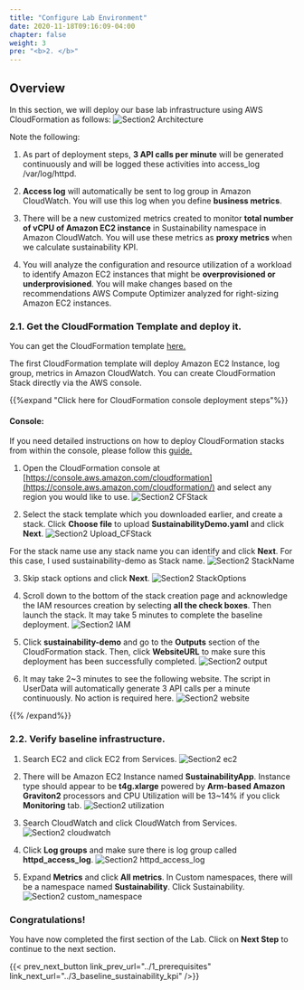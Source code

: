 ```yaml
---
title: "Configure Lab Environment"
date: 2020-11-18T09:16:09-04:00
chapter: false
weight: 3
pre: "<b>2. </b>"
---
```


## Overview

In this section, we will deploy our base lab infrastructure using AWS CloudFormation as follows: 
![Section2 Architecture](/Sustainability/200_optimize_ec2_using_cloudwatch_compute_optimizer/Images/section2/lab_architecture.png)

Note the following:

1. As part of deployment steps, **3 API calls per minute** will be generated continuously and will be logged these activities into access_log /var/log/httpd.

2. **Access log** will automatically be sent to log group in Amazon CloudWatch. You will use this log when you define **business metrics**. 

3. There will be a new customized metrics created to monitor **total number of vCPU of Amazon EC2 instance** in Sustainability namespace in Amazon CloudWatch. You will use these metrics as **proxy metrics** when we calculate sustainability KPI.

4. You will analyze the configuration and resource utilization of a workload to identify Amazon EC2 instances that might be **overprovisioned or underprovisioned**. You will make changes based on the recommendations AWS Compute Optimizer analyzed for right-sizing Amazon EC2 instances.


### 2.1. Get the CloudFormation Template and deploy it.

You can get the CloudFormation template [here.](/Sustainability/200_optimize_ec2_using_cloudwatch_compute_optimizer/Code/SustainabilityDemo.yaml "Section2 CFTemplate")

The first CloudFormation template will deploy Amazon EC2 Instance, log group, metrics in Amazon CloudWatch. You can create CloudFormation Stack directly via the AWS console.

{{%expand "Click here for CloudFormation console deployment steps"%}}
#### Console:

If you need detailed instructions on how to deploy CloudFormation stacks from within the console, please follow this [guide.](https://docs.aws.amazon.com/AWSCloudFormation/latest/UserGuide/cfn-console-create-stack.html)

1. Open the CloudFormation console at [https://console.aws.amazon.com/cloudformation](https://console.aws.amazon.com/cloudformation/) and select any region you would like to use. 
![Section2 CFStack](/Sustainability/200_optimize_ec2_using_cloudwatch_compute_optimizer/Images/section2/CFStack.png)

2. Select the stack template which you downloaded earlier, and create a stack. Click **Choose file** to upload **SustainabilityDemo.yaml** and click **Next**.
![Section2 Upload_CFStack](/Sustainability/200_optimize_ec2_using_cloudwatch_compute_optimizer/Images/section2/upload_CFStack.png)

For the stack name use any stack name you can identify and click **Next**. For this case, I used sustainability-demo as Stack name.
![Section2 StackName](/Sustainability/200_optimize_ec2_using_cloudwatch_compute_optimizer/Images/section2/stackName.png)

3. Skip stack options and click **Next**.
![Section2 StackOptions](/Sustainability/200_optimize_ec2_using_cloudwatch_compute_optimizer/Images/section2/stackOptions.png)

4. Scroll down to the bottom of the stack creation page and acknowledge the IAM resources creation by selecting **all the check boxes**. Then launch the stack. It may take 5 minutes to complete the baseline deployment.
![Section2 IAM](/Sustainability/200_optimize_ec2_using_cloudwatch_compute_optimizer/Images/section2/IAM.png)

5. Click **sustainability-demo** and go to the **Outputs** section of the CloudFormation stack. Then, click **WebsiteURL** to make sure this deployment has been successfully completed.
![Section2 output](/Sustainability/200_optimize_ec2_using_cloudwatch_compute_optimizer/Images/section2/output.png)

6. It may take 2~3 minutes to see the following website. The script in UserData will automatically generate 3 API calls per a minute continuously. No action is required here. 
![Section2 website](/Sustainability/200_optimize_ec2_using_cloudwatch_compute_optimizer/Images/section2/website.png)

{{% /expand%}}

### 2.2. Verify baseline infrastructure.

1. Search EC2 and click EC2 from Services.
![Section2 ec2](/Sustainability/200_optimize_ec2_using_cloudwatch_compute_optimizer/Images/section2/ec2.png)

2. There will be Amazon EC2 Instance named **SustainabilityApp**. Instance type should appear to be **t4g.xlarge** powered by **Arm-based Amazon Graviton2** processors and CPU Utilization will be 13~14% if you click **Monitoring** tab.
![Section2 utilization](/Sustainability/200_optimize_ec2_using_cloudwatch_compute_optimizer/Images/section2/utilization.png)

3. Search CloudWatch and click CloudWatch from Services.
![Section2 cloudwatch](/Sustainability/200_optimize_ec2_using_cloudwatch_compute_optimizer/Images/section2/cloudwatch.png)

4. Click **Log groups** and make sure there is log group called **httpd_access_log**.
![Section2 httpd_access_log](/Sustainability/200_optimize_ec2_using_cloudwatch_compute_optimizer/Images/section2/httpd_access_log.png)

5. Expand **Metrics** and click **All metrics**. In Custom namespaces, there will be a namespace named **Sustainability**. Click Sustainability.
![Section2 custom_namespace](/Sustainability/200_optimize_ec2_using_cloudwatch_compute_optimizer/Images/section2/custom_namespace.png)


### Congratulations!
You have now completed the first section of the Lab.
Click on **Next Step** to continue to the next section.

{{< prev_next_button link_prev_url="../1_prerequisites" link_next_url="../3_baseline_sustainability_kpi" />}}

